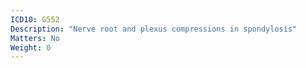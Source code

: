 ```yaml
---
ICD10: G552
Description: "Nerve root and plexus compressions in spondylosis"
Matters: No
Weight: 0
---
```


